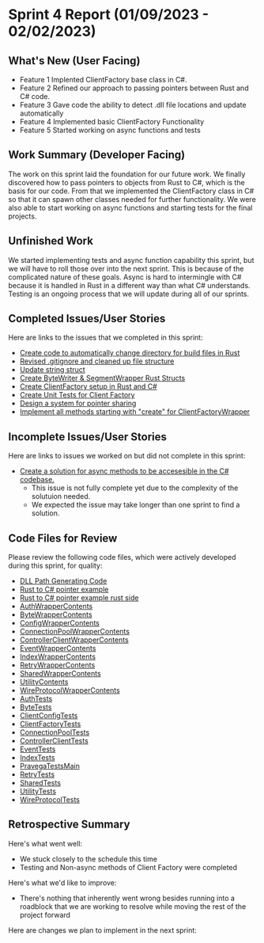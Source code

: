 # Sprint 4 Report (01/09/2023 - 02/02/2023)

## What's New (User Facing)
 * Feature 1 Implented ClientFactory base class in C#.
 * Feature 2 Refined our approach to passing pointers between Rust and C# code.
 * Feature 3 Gave code the ability to detect .dll file locations and update automatically
 * Feature 4 Implemented basic ClientFactory Functionality
 * Feature 5 Started working on async functions and tests

## Work Summary (Developer Facing)
The work on this sprint laid the foundation for our future work. We finally discovered how to pass pointers to objects from Rust to C#, which is the basis for our code. From that we implemented the ClientFactory class in C# so that it can spawn other classes needed for further functionality. 
We were also able to start working on async functions and starting tests for the final projects.

## Unfinished Work
We started implementing tests and async function capability this sprint, but we will have to roll those over into the next sprint. This is because of the complicated nature of these goals. Async is hard to intermingle with C# because it 
is handled in Rust in a different way than what C# understands. Testing is an ongoing process that we will update during all of our sprints.
## Completed Issues/User Stories
Here are links to the issues that we completed in this sprint:

 * [Create code to automatically change directory for build files in Rust](https://github.com/WSUCptSCapstone-Fall2022Spring2023/dell-pravegaapi/issues/51)
 * [Revised .gitignore and cleaned up file structure](https://github.com/WSUCptSCapstone-Fall2022Spring2023/dell-pravegaapi/issues/52)
 * [Update string struct](https://github.com/WSUCptSCapstone-Fall2022Spring2023/dell-pravegaapi/issues/53)
 * [Create ByteWriter & SegmentWrapper Rust Structs](https://github.com/WSUCptSCapstone-Fall2022Spring2023/dell-pravegaapi/issues/54)
 * [Create ClientFactory setup in Rust and C#](https://github.com/WSUCptSCapstone-Fall2022Spring2023/dell-pravegaapi/issues/55)
 * [Create Unit Tests for Client Factory](https://github.com/WSUCptSCapstone-Fall2022Spring2023/dell-pravegaapi/issues/56)
 * [Design a system for pointer sharing](https://github.com/WSUCptSCapstone-Fall2022Spring2023/dell-pravegaapi/issues/57)
 * [Implement all methods starting with "create" for ClientFactoryWrapper](https://github.com/WSUCptSCapstone-Fall2022Spring2023/dell-pravegaapi/issues/58)
 
 ## Incomplete Issues/User Stories
 Here are links to issues we worked on but did not complete in this sprint:
 
 * [Create a solution for async methods to be accesesible in the C# codebase.](https://github.com/WSUCptSCapstone-Fall2022Spring2023/dell-pravegaapi/issues/59)
   * This issue is not fully complete yet due to the complexity of the solutuion needed.
   * We expected the issue may take longer than one sprint to find a solution.
 
## Code Files for Review
Please review the following code files, which were actively developed during this sprint, for quality:

 * [DLL Path Generating Code](https://github.com/WSUCptSCapstone-Fall2022Spring2023/dell-pravegaapi/tree/main/Project_Code_Base/cSharpTest/cSharpTest/PathGen.cs)
 * [Rust to C# pointer example](https://github.com/WSUCptSCapstone-Fall2022Spring2023/dell-pravegaapi/tree/main/Project_Code_Base/Rust%20to%20C%23%20pointer%20Example/Program.cs)
 * [Rust to C# pointer example rust side](https://github.com/WSUCptSCapstone-Fall2022Spring2023/dell-pravegaapi/tree/main/Project_Code_Base/Rust%20to%20C%23%20pointer%20Example/lib.rs)
 * [AuthWrapperContents](https://github.com/WSUCptSCapstone-Fall2022Spring2023/dell-pravegaapi/tree/main/Project_Code_Base/cSharpTest/PravegaCSharpLibrary/AuthWrapper)
 * [ByteWrapperContents](https://github.com/WSUCptSCapstone-Fall2022Spring2023/dell-pravegaapi/tree/main/Project_Code_Base/cSharpTest/PravegaCSharpLibrary/ByteWrapper)
 * [ConfigWrapperContents](https://github.com/WSUCptSCapstone-Fall2022Spring2023/dell-pravegaapi/tree/main/Project_Code_Base/cSharpTest/PravegaCSharpLibrary/ConfigWrapper)
 * [ConnectionPoolWrapperContents](https://github.com/WSUCptSCapstone-Fall2022Spring2023/dell-pravegaapi/tree/main/Project_Code_Base/cSharpTest/PravegaCSharpLibrary/ConnectionPoolWrapper)
 * [ControllerClientWrapperContents](https://github.com/WSUCptSCapstone-Fall2022Spring2023/dell-pravegaapi/tree/main/Project_Code_Base/cSharpTest/PravegaCSharpLibrary/ControllerClientWrapper)
 * [EventWrapperContents](https://github.com/WSUCptSCapstone-Fall2022Spring2023/dell-pravegaapi/tree/main/Project_Code_Base/cSharpTest/PravegaCSharpLibrary/EventWrapper)
 * [IndexWrapperContents](https://github.com/WSUCptSCapstone-Fall2022Spring2023/dell-pravegaapi/tree/main/Project_Code_Base/cSharpTest/PravegaCSharpLibrary/IndexWrapper)
 * [RetryWrapperContents](https://github.com/WSUCptSCapstone-Fall2022Spring2023/dell-pravegaapi/tree/main/Project_Code_Base/cSharpTest/PravegaCSharpLibrary/RetryWrapper)
 * [SharedWrapperContents](https://github.com/WSUCptSCapstone-Fall2022Spring2023/dell-pravegaapi/tree/main/Project_Code_Base/cSharpTest/PravegaCSharpLibrary/SharedWrapper)
 * [UtilityContents](https://github.com/WSUCptSCapstone-Fall2022Spring2023/dell-pravegaapi/tree/main/Project_Code_Base/cSharpTest/PravegaCSharpLibrary/UtilityWrapper)
 * [WireProtocolWrapperContents](https://github.com/WSUCptSCapstone-Fall2022Spring2023/dell-pravegaapi/tree/main/Project_Code_Base/cSharpTest/PravegaCSharpLibrary/WireProtocolWrapper)
 * [AuthTests](https://github.com/WSUCptSCapstone-Fall2022Spring2023/dell-pravegaapi/tree/main/Project_Code_Base/cSharpTest/PravegaWrapperTestProject/AuthTests.cs)
 * [ByteTests](https://github.com/WSUCptSCapstone-Fall2022Spring2023/dell-pravegaapi/tree/main/Project_Code_Base/cSharpTest/PravegaWrapperTestProject/ByteTests.cs)
 * [ClientConfigTests](https://github.com/WSUCptSCapstone-Fall2022Spring2023/dell-pravegaapi/tree/main/Project_Code_Base/cSharpTest/PravegaWrapperTestProject/ClientConfig.cs)
 * [ClientFactoryTests](https://github.com/WSUCptSCapstone-Fall2022Spring2023/dell-pravegaapi/tree/main/Project_Code_Base/cSharpTest/PravegaWrapperTestProject/ClientFactory.cs)
 * [ConnectionPoolTests](https://github.com/WSUCptSCapstone-Fall2022Spring2023/dell-pravegaapi/tree/main/Project_Code_Base/cSharpTest/PravegaWrapperTestProject/ConnectionPoolTests.cs)
 * [ControllerClientTests](https://github.com/WSUCptSCapstone-Fall2022Spring2023/dell-pravegaapi/tree/main/Project_Code_Base/cSharpTest/PravegaWrapperTestProject/ControllerClientTests.cs)
 * [EventTests](https://github.com/WSUCptSCapstone-Fall2022Spring2023/dell-pravegaapi/tree/main/Project_Code_Base/cSharpTest/PravegaWrapperTestProject/EventTests.cs)
 * [IndexTests](https://github.com/WSUCptSCapstone-Fall2022Spring2023/dell-pravegaapi/tree/main/Project_Code_Base/cSharpTest/PravegaWrapperTestProject/IndexTests.cs)
 * [PravegaTestsMain](https://github.com/WSUCptSCapstone-Fall2022Spring2023/dell-pravegaapi/tree/main/Project_Code_Base/cSharpTest/PravegaWrapperTestProject/PravegaTestsMain.cs)
 * [RetryTests](https://github.com/WSUCptSCapstone-Fall2022Spring2023/dell-pravegaapi/tree/main/Project_Code_Base/cSharpTest/PravegaWrapperTestProject/RetryTests.cs)
 * [SharedTests](https://github.com/WSUCptSCapstone-Fall2022Spring2023/dell-pravegaapi/tree/main/Project_Code_Base/cSharpTest/PravegaWrapperTestProject/SharedTests.cs)
 * [UtilityTests](https://github.com/WSUCptSCapstone-Fall2022Spring2023/dell-pravegaapi/tree/main/Project_Code_Base/cSharpTest/PravegaWrapperTestProject/UtilityTests.cs)
 * [WireProtocolTests](https://github.com/WSUCptSCapstone-Fall2022Spring2023/dell-pravegaapi/tree/main/Project_Code_Base/cSharpTest/PravegaWrapperTestProject/WireProtocolTests.cs)
 
## Retrospective Summary
Here's what went well:
  * We stuck closely to the schedule this time
  * Testing and Non-async methods of Client Factory were completed
 
Here's what we'd like to improve:
   * There's nothing that inherently went wrong besides running into a roadblock that we are working to resolve while moving the rest of the project forward
  
Here are changes we plan to implement in the next sprint:

